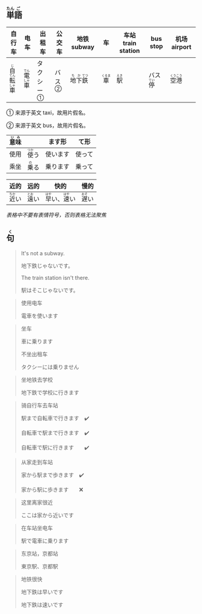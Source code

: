 ## <ruby>単<rt>たん</rt>語<rt>ご</rt></ruby>

| 自行车                                                   | 电车                                        | 出租车                      | 公交车                  | 地铁 subway                                            | 车                             | 车站 train station           | bus stop                         | 机场 airport                                |
| -------------------------------------------------------- | ------------------------------------------- | --------------------------- | ----------------------- | ------------------------------------------------------ | ------------------------------ | ---------------------------- | -------------------------------- | ------------------------------------------- |
| <ruby>自<rt>じ</rt>転<rt>てん</rt>車<rt>しゃ</rt></ruby> | <ruby>電<rt>でん</rt>車<rt>しゃ</rt></ruby> | <a>タクシー</a><sup>①</sup> | <a>バス</a><sup>②</sup> | <ruby>地<rt>ち</rt>下<rt>か</rt>鉄<rt>てつ</rt></ruby> | <ruby>車<rt>くるま</rt></ruby> | <ruby>駅<rt>えき</rt></ruby> | バス<ruby>停<rt>てい</rt></ruby> | <ruby>空<rt>くう</rt>港<rt>こう</rt></ruby> |

① 来源于英文 taxi，故用片假名。

② 来源于英文 bus，故用片假名。

| <ruby>意<rt>い</rt>味<rt>み</rt></ruby> |                                | ます形   | て形   |
| --------------------------------------- | ------------------------------ | -------- | ------ |
| 使用                                    | <ruby>使<rt>つか</rt>う</ruby> | 使います | 使って |
| 乘坐                                    | <ruby>乗<rt>の</rt>る</ruby>   | 乗ります | 乗って |

| 近的                           | 远的                           | 快的                                                         | 慢的                           |
| ------------------------------ | ------------------------------ | ------------------------------------------------------------ | ------------------------------ |
| <ruby>近<rt>ちか</rt>い</ruby> | <ruby>遠<rt>とお</rt>い</ruby> | <ruby>早<rt>はや</rt>い</ruby>、<ruby>速<rt>はや</rt>い</ruby> | <ruby>遅<rt>おそ</rt>い</ruby> |

*表格中不要有表情符号，否则表格无法聚焦*



## <ruby>句<rt>く</rt></ruby>

> It's not a subway.
>
> 地下鉄じゃないです。
>
> The train station isn't there.
>
> 駅はそこじゃないです。

> 使用电车
> 
> 電車を使います

> 坐车
>
> 車に乗ります
>
> 不坐出租车
>
> タクシーには乗りません

> 坐地铁去学校
> 
> 地下鉄で学校に行きます

> 骑自行车去车站
>
> 駅まで自転車で行きます　✔️
>
> 自転車で駅まで行きます　✔️
>
> 自転車で駅に行きます　　✔️

> 从家走到车站
> 
> 家から駅まで歩きます　✔️
> 
> 家から駅に歩きます　　❌

> 这里离家很近
> 
> ここは家から近いです

> 在车站坐电车
> 
> 駅で電車に乗ります

> 东京站，京都站
> 
> 東京駅、京都駅

> 地铁很快
>
> 地下鉄は早いです
>
> 地下鉄は速いです
